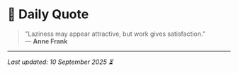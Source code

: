 # 📜 Daily Quote

> "Laziness may appear attractive, but work gives satisfaction."  
> — **Anne Frank**

---

_Last updated: 10 September 2025 ⏳_
